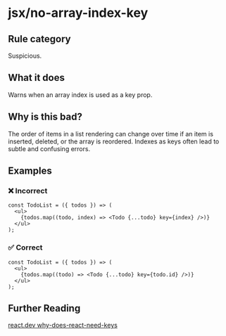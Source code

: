 # jsx/no-array-index-key

<!-- end auto-generated rule header -->

## Rule category

Suspicious.

## What it does

Warns when an array index is used as a key prop.

## Why is this bad?

The order of items in a list rendering can change over time if an item is inserted, deleted, or the array is reordered. Indexes as keys often lead to subtle and confusing errors.

## Examples

### ❌ Incorrect

```tsx
const TodoList = ({ todos }) => (
  <ul>
    {todos.map((todo, index) => <Todo {...todo} key={index} />)}
  </ul>
);
```

### ✅ Correct

```tsx
const TodoList = ({ todos }) => (
  <ul>
    {todos.map((todo) => <Todo {...todo} key={todo.id} />)}
  </ul>
);
```

## Further Reading

[react.dev why-does-react-need-keys](https://react.dev/learn/rendering-lists#why-does-react-need-keys)
